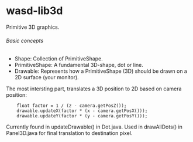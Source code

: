 # wasd-lib3d
Primitive 3D graphics.

###### Basic concepts

* Shape: Collection of PrimitiveShape.
* PrimitiveShape: A fundamental 3D-shape, dot or line.
* Drawable: Represents how a PrimitiveShape (3D) should be drawn on a 2D surface (your monitor).

The most intersting part, translates a 3D position to 2D based on camera position:

        float factor = 1 / (z - camera.getPosZ());
        drawable.updateX(factor * (x - camera.getPosX()));
        drawable.updateY(factor * (y - camera.getPosY()));

Currently found in updateDrawable() in Dot.java. Used in drawAllDots() in Panel3D.java for final translation to destination pixel.
